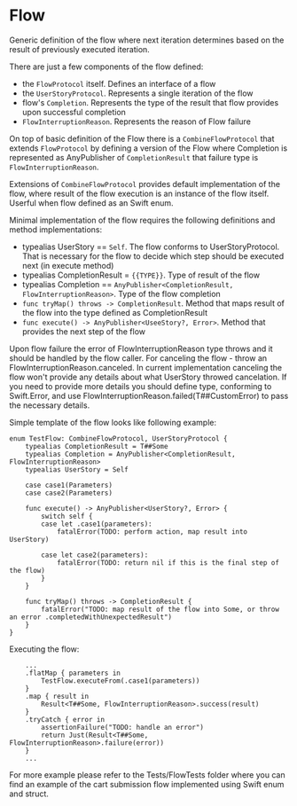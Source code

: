 # Flow
Generic definition of the flow where next iteration determines based on the result of previously executed iteration.

There are just a few components of the flow defined:
 - the `FlowProtocol` itself. Defines an interface of a flow
 - the `UserStoryProtocol`. Represents a single iteration of the flow
 - flow's `Completion`. Represents the type of the result that flow provides upon successful completion
 - `FlowInterruptionReason`. Represents the reason of Flow failure

On top of basic definition of the Flow there is a `CombineFlowProtocol` that extends  `FlowProtocol` by defining a version of the Flow where Completion is represented as AnyPublisher of `CompletionResult` that failure type is `FlowInterruptionReason`.

Extensions of `CombineFlowProtocol` provides default implementation of the flow, where result of the flow execution is an instance of the flow itself. Userful when flow defined as an Swift enum.

Minimal implementation of the flow requires the following definitions and method implementations:
- typealias UserStory == `Self`. The flow conforms to UserStoryProtocol. That is necessary for the flow to decide which step should be executed next (in execute method)
- typealias CompletionResult = `{{TYPE}}`. Type of result of the flow
- typealias Completion == `AnyPublisher<CompletionResult, FlowInterruptionReason>`. Type of the flow completion 
- `func tryMap() throws -> CompletionResult`. Method that maps result of the flow into the type defined as CompletionResult
- `func execute() -> AnyPublisher<UseeStory?, Error>`. Method that provides the next step of the flow

Upon flow failure the error of FlowInterruptionReason type throws and it  should be handled by the flow caller. 
For canceling the flow - throw an FlowInterruptionReason.canceled. In current implementation canceling the flow won't provide any details about what UserStory throwed cancelation. 
If you need to provide more details you should define type, conforming to  Swift.Error, and use FlowInterruptionReason.failed(T##CustomError) to pass the necessary details. 

Simple template of the flow looks like following example:

```
enum TestFlow: CombineFlowProtocol, UserStoryProtocol {
    typealias CompletionResult = T##Some
    typealias Completion = AnyPublisher<CompletionResult, FlowInterruptionReason>
    typealias UserStory = Self

    case case1(Parameters)
    case case2(Parameters)

    func execute() -> AnyPublisher<UserStory?, Error> {
        switch self {
        case let .case1(parameters):
            fatalError(TODO: perform action, map result into UserStory)

        case let case2(parameters):
            fatalError(TODO: return nil if this is the final step of the flow)
        }
    }

    func tryMap() throws -> CompletionResult {
        fatalError("TODO: map result of the flow into Some, or throw an error .completedWithUnexpectedResult")
    }
}
```

Executing the flow:
```
    ...
    .flatMap { parameters in
        TestFlow.executeFrom(.case1(parameters))
    }
    .map { result in 
        Result<T##Some, FlowInterruptionReason>.success(result)
    }
    .tryCatch { error in 
        assertionFailure("TODO: handle an error")
        return Just(Result<T##Some, FlowInterruptionReason>.failure(error))
    }
    ...
```

For more example please refer to the Tests/FlowTests folder where you can find an example of the cart submission flow implemented using Swift enum and struct.
